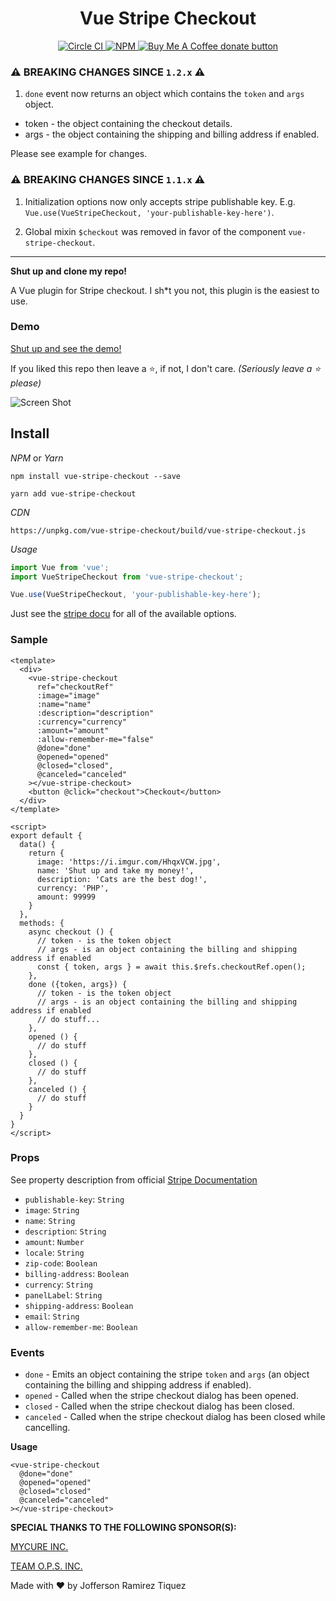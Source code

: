 
<center>
  <h1> Vue Stripe Checkout </h1>
  <span>
    <a href="https://circleci.com/gh/jofftiquez/vue-stripe-checkout" title="Circle CI">
      <img src="https://circleci.com/gh/jofftiquez/vue-stripe-checkout.svg?style=shield" alt="Circle CI"/>
    </a>
  </span><span>
    <a href="https://www.npmjs.com/package/vue-stripe-checkout" title="NPM">
      <img src="https://img.shields.io/npm/dt/vue-stripe-checkout.svg?style=shield" alt="NPM"/>
    </a>
  </span><span class="badge-buymeacoffee">
    <a href="https://www.buymeacoffee.com/jofftiquez" title="Donate to this project using Buy Me A Coffee">
      <img src="https://img.shields.io/badge/buy%20me%20a%20coffee-donate-brightgreen.svg" alt="Buy Me A Coffee donate button"/>
    </a>
  </span>
</center>

### ⚠️ BREAKING CHANGES SINCE `1.2.x` ⚠️

1. `done` event now returns an object which contains the `token` and `args` object. 
  - token - the object containing the checkout details.
  - args - the object containing the shipping and billing address if enabled.

Please see example for changes.

### ⚠️ BREAKING CHANGES SINCE `1.1.x` ⚠️

1. Initialization options now only accepts stripe publishable key. E.g. `Vue.use(VueStripeCheckout, 'your-publishable-key-here')`.

2. Global mixin `$checkout` was removed in favor of the component `vue-stripe-checkout`.

---- 

**Shut up and clone my repo!**

A Vue plugin for Stripe checkout. I sh\*t you not, this plugin is the easiest to use. 

### Demo

[Shut up and see the demo!](https://jofftiquez.github.io/vue-stripe-checkout/)

If you liked this repo then leave a :star:, if not, I don't care. *(Seriously leave a :star: please)*

![Screen Shot](https://i.imgur.com/hV6iNj3.png)

## Install

*NPM* or *Yarn*

`npm install vue-stripe-checkout --save`

`yarn add vue-stripe-checkout`

*CDN*

`https://unpkg.com/vue-stripe-checkout/build/vue-stripe-checkout.js`

*Usage*

```javascript
import Vue from 'vue';
import VueStripeCheckout from 'vue-stripe-checkout';

Vue.use(VueStripeCheckout, 'your-publishable-key-here');
```

Just see the [stripe docu](https://stripe.com/docs/checkout#integration-simple-options) for all of the available options.

### Sample

```vue
<template>
  <div>
    <vue-stripe-checkout
      ref="checkoutRef"
      :image="image"
      :name="name"
      :description="description"
      :currency="currency"
      :amount="amount"
      :allow-remember-me="false"
      @done="done"
      @opened="opened"
      @closed="closed",
      @canceled="canceled"
    ></vue-stripe-checkout>
    <button @click="checkout">Checkout</button>
  </div>
</template>

<script>
export default {
  data() {
    return {
      image: 'https://i.imgur.com/HhqxVCW.jpg',
      name: 'Shut up and take my money!',
      description: 'Cats are the best dog!',
      currency: 'PHP',
      amount: 99999
    }
  },
  methods: {
    async checkout () {
      // token - is the token object
      // args - is an object containing the billing and shipping address if enabled
      const { token, args } = await this.$refs.checkoutRef.open();
    },
    done ({token, args}) {
      // token - is the token object
      // args - is an object containing the billing and shipping address if enabled
      // do stuff...
    },
    opened () {
      // do stuff 
    },
    closed () {
      // do stuff 
    },
    canceled () {
      // do stuff 
    }
  }
}
</script>
```

### Props

See property description from official [Stripe Documentation](https://stripe.com/docs/checkout#highly-recommended)

- `publishable-key`: `String`
- `image`: `String`
- `name`: `String`
- `description`: `String`
- `amount`: `Number`
- `locale`: `String`
- `zip-code`: `Boolean`
- `billing-address`: `Boolean`
- `currency`: `String`
- `panelLabel`: `String`
- `shipping-address`: `Boolean`
- `email`: `String`
- `allow-remember-me`: `Boolean`

### Events

- `done` - Emits an object containing the stripe `token` and `args` (an object containing the billing and shipping address if enabled).
- `opened` - Called when the stripe checkout dialog has been opened.
- `closed` - Called when the stripe checkout dialog has been closed.
- `canceled` - Called when the stripe checkout dialog has been closed while cancelling.

**Usage**

```vue
<vue-stripe-checkout
  @done="done"
  @opened="opened"
  @closed="closed"
  @canceled="canceled"
></vue-stripe-checkout>
```

**SPECIAL THANKS TO THE FOLLOWING SPONSOR(S):**

[MYCURE INC.](https://www.mycure.md)

[TEAM O.P.S. INC.](http://myteamops.com/)

Made with :heart: by Jofferson Ramirez Tiquez
